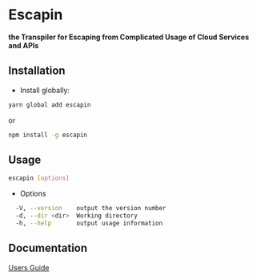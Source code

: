 # Escapin

**the Transpiler for Escaping from Complicated Usage of Cloud Services and APIs**

## Installation

- Install globally:

```sh
yarn global add escapin
```

or

```sh
npm install -g escapin
```

## Usage

```sh
escapin [options]
```

- Options

```sh
  -V, --version    output the version number
  -d, --dir <dir>  Working directory
  -h, --help       output usage information
```

## Documentation

[Users Guide](docs/users_guide.md)